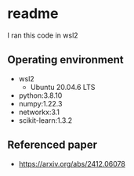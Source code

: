 # readme

I ran this code in wsl2

## Operating environment

- wsl2
  - Ubuntu 20.04.6 LTS
- python:3.8.10
- numpy:1.22.3
- networkx:3.1
- scikit-learn:1.3.2



## Referenced paper
- https://arxiv.org/abs/2412.06078